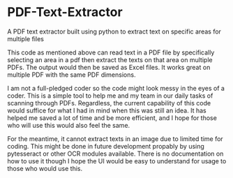 # PDF-Text-Extractor
A PDF text extractor built using python to extract text on specific areas for multiple files

This code as mentioned above can read text in a PDF file by specifically selecting an area in a pdf then extract the texts on that area on multiple PDFs. The output would then be saved as Excel files. It works great on multiple PDF with the same PDF dimensions.


I am not a full-pledged coder so the code might look messy in the eyes of a coder. This is a simple tool to help me and my team in our daily tasks of scanning through PDFs. Regardless, the current capability of this code would suffice for what I had in mind when this was still an idea. It has helped me saved a lot of time and be more efficient, and I hope for those who will use this would also feel the same.

For the meantime, it cannot extract texts in an image due to limited time for coding. This might be done in future development propably by using pytesseract or other OCR modules available. There is no documentation on how to use it though I hope the UI would be easy to understand for usage to those who would use this.
